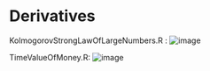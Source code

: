 # Derivatives
KolmogorovStrongLawOfLargeNumbers.R :
![image](https://user-images.githubusercontent.com/111250702/188402730-02d6ae30-bcc9-49da-b4a2-849f6c9577e2.png)

TimeValueOfMoney.R:
![image](https://user-images.githubusercontent.com/111250702/188409917-3e1ab4c5-19a9-4695-8fdb-94cc8cf93266.png)
